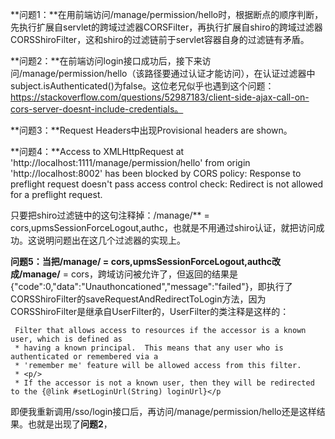 **问题1：**在用前端访问/manage/permission/hello时，根据断点的顺序判断，先执行扩展自servlet的跨域过滤器CORSFilter，再执行扩展自shiro的跨域过滤器CORSShiroFilter，这和shiro的过滤链前于servlet容器自身的过滤链有矛盾。

**问题2：**在前端访问login接口成功后，接下来访问/manage/permission/hello（该路径要通过认证才能访问），在认证过滤器中subject.isAuthenticated()为false。这位老兄似乎也遇到这个问题：https://stackoverflow.com/questions/52987183/client-side-ajax-call-on-cors-server-doesnt-include-credentials。

**问题3：**Request Headers中出现Provisional headers are shown。

**问题4：**Access to XMLHttpRequest at 'http://localhost:1111/manage/permission/hello' from origin 'http://localhost:8002' has been blocked by CORS policy: Response to preflight request doesn't pass access control check: Redirect is not allowed for a preflight request.



只要把shiro过滤链中的这句注释掉：/manage/** = cors,upmsSessionForceLogout,authc，也就是不用通过shiro认证，就把访问成功。这说明问题出在这几个过滤器的实现上。



**问题5：**当把/manage/** = cors,upmsSessionForceLogout,authc改成/manage/** = cors，跨域访问被允许了，但返回的结果是{"code":0,"data":"Unauthoncationed","message":"failed"}，即执行了CORSShiroFilter的saveRequestAndRedirectToLogin方法，因为CORSShiroFilter是继承自UserFilter的，UserFilter的类注释是这样的：

```
 Filter that allows access to resources if the accessor is a known user, which is defined as
 * having a known principal.  This means that any user who is authenticated or remembered via a
 * 'remember me' feature will be allowed access from this filter.
 * <p/>
 * If the accessor is not a known user, then they will be redirected to the {@link #setLoginUrl(String) loginUrl}</p
```

即便我重新调用/sso/login接口后，再访问/manage/permission/hello还是这样结果。也就是出现了**问题2**，